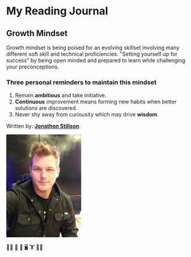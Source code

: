 # My Reading Journal

## Growth Mindset
Growth mindset is being poised for an evolving skillset involving many different soft skill and technical proficiencies. 
"Setting yourself up for success" by being open minded and prepared to learn while challenging your preconceptions.

### Three personal reminders to maintain this mindset
1. Remain **ambitious** and take initiative.
2. **Continuous** improvement means forming new habits when better solutions are discovered.
3. Never shy away from curiousity which may drive **wisdom**. 

Written by: [**Jonathon Stillson**](https://www.github.com/Navelfuzz77).

![Picture](IMG_1.jpg)

:family_man_boy:
:guitar:
:dog:
:desktop_computer:
:weight_lifting:
:mage_man:

